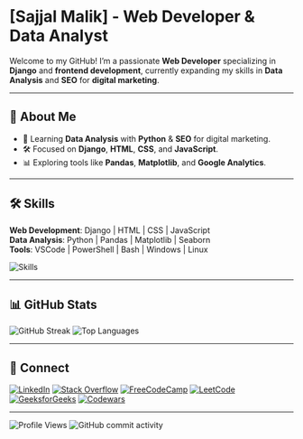 # [Sajjal Malik] - Web Developer & Data Analyst

Welcome to my GitHub! I’m a passionate **Web Developer** specializing in **Django** and **frontend development**, currently expanding my skills in **Data Analysis** and **SEO** for **digital marketing**.

---

## 🚀 About Me
- 🌱 Learning **Data Analysis** with **Python** & **SEO** for digital marketing.
- 🛠️ Focused on **Django**, **HTML**, **CSS**, and **JavaScript**.
- 📊 Exploring tools like **Pandas**, **Matplotlib**, and **Google Analytics**.

---

## 🛠️ Skills

**Web Development**: Django | HTML | CSS | JavaScript  
**Data Analysis**: Python | Pandas | Matplotlib | Seaborn  
**Tools**: VSCode | PowerShell | Bash | Windows | Linux

![Skills](https://go-skill-icons.vercel.app/api/icons?i=django,html,css,js,py,pandas,matplotlib,powershell,bash,windows,linux)

---

## 📊 GitHub Stats

![GitHub Streak](https://github-readme-streak-stats.herokuapp.com/?user=Sajjal-Malik&theme=dark)
![Top Languages](https://github-readme-stats.vercel.app/api/top-langs/?username=Sajjal-Malik&layout=compact)

---

## 🔗 Connect

[![LinkedIn](https://img.shields.io/badge/LinkedIn-0A66C2?logo=linkedin&logoColor=white&style=for-the-badge)](https://www.linkedin.com/in/sajjal-malik-589019214/) [![Stack Overflow](https://img.shields.io/badge/Stack%20Overflow-FE7A16?logo=stack-overflow&logoColor=white&style=for-the-badge)](https://stackoverflow.com/users/19632091/sajjal-malik) [![FreeCodeCamp](https://img.shields.io/badge/FreeCodeCamp-001F3F?logo=freecodecamp&logoColor=white&style=for-the-badge)](https://www.freecodecamp.org/malik_007) [![LeetCode](https://img.shields.io/badge/LeetCode-FFA116?logo=leetcode&logoColor=black&style=for-the-badge)](https://leetcode.com/u/Sajjal-Malik/) [![GeeksforGeeks](https://img.shields.io/badge/GeeksforGeeks-2F8D46?logo=geeksforgeeks&logoColor=white&style=for-the-badge)](https://www.geeksforgeeks.org/user/malik007/) [![Codewars](https://img.shields.io/badge/Codewars-B1361E?logo=codewars&logoColor=white&style=for-the-badge)](https://www.codewars.com/users/Sajjal-Malik)

---

![Profile Views](https://komarev.com/ghpvc/?username=Sajjal-Malik&style=for-the-badge)
![GitHub commit activity](https://img.shields.io/github/commit-activity/m/Sajjal-Malik/Sajjal-Malik?style=for-the-badge)
